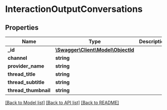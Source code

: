 # InteractionOutputConversations

## Properties
Name | Type | Description | Notes
------------ | ------------- | ------------- | -------------
**_id** | [**\Swagger\Client\Model\ObjectId**](ObjectId.md) |  | [optional] 
**channel** | **string** |  | [optional] 
**provider_name** | **string** |  | [optional] 
**thread_title** | **string** |  | [optional] 
**thread_subtitle** | **string** |  | [optional] 
**thread_thumbnail** | **string** |  | [optional] 

[[Back to Model list]](../README.md#documentation-for-models) [[Back to API list]](../README.md#documentation-for-api-endpoints) [[Back to README]](../README.md)



